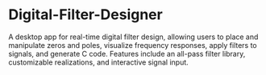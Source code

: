 # Digital-Filter-Designer
A desktop app for real-time digital filter design, allowing users to place and manipulate zeros and poles, visualize frequency responses, apply filters to signals, and generate C code. Features include an all-pass filter library, customizable realizations, and interactive signal input.
